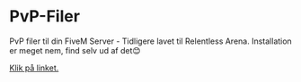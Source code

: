 # PvP-Filer
PvP filer til din FiveM Server - Tidligere lavet til Relentless Arena.
Installation er meget nem, find selv ud af det😊


[Klik på linket.](https://drive.google.com/file/d/1s88gCDYVeuHSTzLXQsbMDkSY9I0MjCO0/view?usp=sharing)
